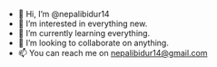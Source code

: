 - 👋 Hi, I’m @nepalibidur14
- 👀 I’m interested in everything new.
- 🌱 I’m currently learning everything.
- 💞️ I’m looking to collaborate on anything.
- 📫 You can reach me on nepalibidur14@gmail.com

<!---
nepalibidur14/nepalibidur14 is a ✨ special ✨ repository because its `README.md` (this file) appears on your GitHub profile.
You can click the Preview link to take a look at your changes.
--->
